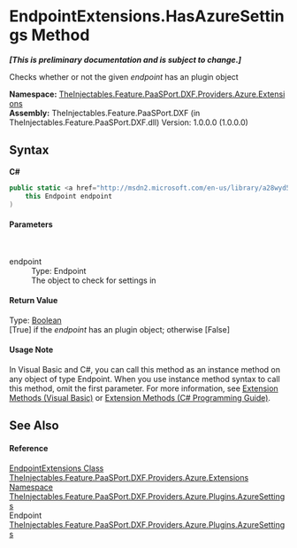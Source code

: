 # EndpointExtensions.HasAzureSettings Method 
 _**\[This is preliminary documentation and is subject to change.\]**_

Checks whether or not the given *endpoint* has an  plugin object

**Namespace:**&nbsp;<a href="6daa2817-41b4-93f0-67e9-9a60df5e2a71">TheInjectables.Feature.PaaSPort.DXF.Providers.Azure.Extensions</a><br />**Assembly:**&nbsp;TheInjectables.Feature.PaaSPort.DXF (in TheInjectables.Feature.PaaSPort.DXF.dll) Version: 1.0.0.0 (1.0.0.0)

## Syntax

**C#**<br />
``` C#
public static <a href="http://msdn2.microsoft.com/en-us/library/a28wyd50" target="_blank">bool</a> HasAzureSettings(
	this Endpoint endpoint
)
```


#### Parameters
&nbsp;<dl><dt>endpoint</dt><dd>Type: Endpoint<br />The  object to check for settings in</dd></dl>

#### Return Value
Type: <a href="http://msdn2.microsoft.com/en-us/library/a28wyd50" target="_blank">Boolean</a><br />[True] if the *endpoint* has an  plugin object; otherwise [False]

#### Usage Note
In Visual Basic and C#, you can call this method as an instance method on any object of type Endpoint. When you use instance method syntax to call this method, omit the first parameter. For more information, see <a href="http://msdn.microsoft.com/en-us/library/bb384936.aspx">Extension Methods (Visual Basic)</a> or <a href="http://msdn.microsoft.com/en-us/library/bb383977.aspx">Extension Methods (C# Programming Guide)</a>.

## See Also


#### Reference
<a href="62f354a9-ff0d-690c-ecef-aa0e2d10473e">EndpointExtensions Class</a><br /><a href="6daa2817-41b4-93f0-67e9-9a60df5e2a71">TheInjectables.Feature.PaaSPort.DXF.Providers.Azure.Extensions Namespace</a><br /><a href="893fc694-5b06-0386-51cc-f256663f152f">TheInjectables.Feature.PaaSPort.DXF.Providers.Azure.Plugins.AzureSettings</a><br />Endpoint<br /><a href="893fc694-5b06-0386-51cc-f256663f152f">TheInjectables.Feature.PaaSPort.DXF.Providers.Azure.Plugins.AzureSettings</a><br />